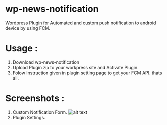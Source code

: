 # wp-news-notification
Wordpress Plugin for Automated and custom push notification to android device by using FCM.

# Usage :
1. Download wp-news-notification
2. Upload Plugin zip to your workpress site and Activate Plugin.
3. Folow Instruction given in plugin setting page to get your FCM API.
thats all.

# Screenshots :
1. Custom Notification Form.
![alt text](https://raw.githubusercontent.com/username/projectname/branch/path/to/img.png)
2. Plugin Settings.
